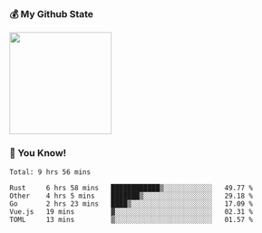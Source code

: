 ### :moneybag: My Github State

<img height="180em" src="https://github-readme-stats.vercel.app/api?username=G-Asura&show_icons=true&hide_border=true&count_private=true&include_all_commits=true" />

### :pill: You Know!
<!--START_SECTION:waka-->
```text
Total: 9 hrs 56 mins

Rust     6 hrs 58 mins   ████████████▒░░░░░░░░░░░░   49.77 % 
Other    4 hrs 5 mins    ███████▒░░░░░░░░░░░░░░░░░   29.18 % 
Go       2 hrs 23 mins   ████▒░░░░░░░░░░░░░░░░░░░░   17.09 % 
Vue.js   19 mins         ▓░░░░░░░░░░░░░░░░░░░░░░░░   02.31 % 
TOML     13 mins         ▒░░░░░░░░░░░░░░░░░░░░░░░░   01.57 % 
```
<!--END_SECTION:waka-->

<!--
**G-Asura/G-Asura** is a ✨ _special_ ✨ repository because its `README.md` (this file) appears on your GitHub profile.

Here are some ideas to get you started:

- 🔭 I’m currently working on ...
- 🌱 I’m currently learning ...
- 👯 I’m looking to collaborate on ...
- 🤔 I’m looking for help with ...
- 💬 Ask me about ...
- 📫 How to reach me: ...
- 😄 Pronouns: ...
- ⚡ Fun fact: ...
-->
